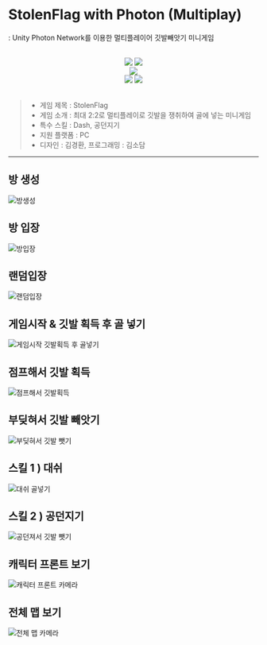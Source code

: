 #                         <Unity Photon Multiplay Game> StolenFlag with Photon (Multiplay)
: Unity Photon Network를 이용한 멀티플레이어 깃발빼앗기 미니게임

<br/>
<div align = center>
<img src="https://img.shields.io/badge/unity-FFFFFF?style=for-the-badge&logo=unity&logoColor=black">
<img src="https://img.shields.io/badge/Photon-000000?style=for-the-badge&logo=unity&logoColor=white">
<br/>
<img src="https://img.shields.io/badge/Multiplayer-Implemented-success.svg?style=for-the-badge">
<br/>
<img src="https://img.shields.io/badge/CSharp-239120?style=for-the-badge&logo=CSharp&logoColor=white">
<img src="https://img.shields.io/badge/github-181717?style=for-the-badge&logo=github&logoColor=white">
</div><br/>

> + 게임 제목 : StolenFlag<br/>
> + 게임 소개 : 최대 2:2로 멀티플레이로 깃발을 쟁취하여 골에 넣는 미니게임<br/>
> + 특수 스킬 : Dash, 공던지기
> + 지원 플랫폼 : PC<br/>
> + 디자인 : 김경환, 프로그래밍 : 김소담<br/>
--------------------------------------------
## 방 생성
  ![방생성](https://user-images.githubusercontent.com/100888879/236830074-1a0e3e87-a326-46e5-9838-55569af7bc95.gif)
## 방 입장
  ![방입장](https://user-images.githubusercontent.com/100888879/236830189-10e3b044-3983-4c88-a4b8-e6b0b900a6f2.gif)
## 랜덤입장
  ![랜덤입장](https://user-images.githubusercontent.com/100888879/236830218-0d394c81-b032-4e97-a2b0-b61f17864157.gif)
## 게임시작 & 깃발 획득 후 골 넣기
  ![게임시작 깃발획득 후 골넣기](https://user-images.githubusercontent.com/100888879/236830262-fd3231f2-3d6e-40dd-813c-420038276248.gif)
## 점프해서 깃발 획득
  ![점프해서 깃발획득](https://user-images.githubusercontent.com/100888879/236830637-0d1dab13-9f6c-4cf0-8301-c232509cd08d.gif)
## 부딪혀서 깃발 빼앗기
  ![부딪혀서 깃발 뺏기](https://user-images.githubusercontent.com/100888879/236830498-d825f523-a72f-40ab-a67f-fb56db502b0b.gif)
## 스킬 1 ) 대쉬
  ![대쉬   골넣기](https://user-images.githubusercontent.com/100888879/236830395-6e86b598-50e9-4d46-9e72-80166dc46276.gif)
## 스킬 2 ) 공던지기
  ![공던져서 깃발 뺏기](https://user-images.githubusercontent.com/100888879/236830443-c35917a4-d324-42bb-9d69-e2aef99713a7.gif)
## 캐릭터 프론트 보기
  ![캐릭터 프론트 카메라](https://user-images.githubusercontent.com/100888879/236830710-f85d4d4c-912e-4fee-8b50-e03714d4286e.gif)
## 전체 맵 보기
  ![전체 맵 카메라](https://user-images.githubusercontent.com/100888879/236830769-8e57f37f-8d1b-43d5-bb96-031d6bd3fd73.gif)

